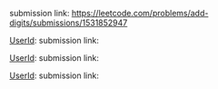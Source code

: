 [UserId]: 529JEITKKO
submission link: https://leetcode.com/problems/add-digits/submissions/1531852947

[UserId]:
submission link: 

[UserId]:
submission link: 

[UserId]:
submission link: 
